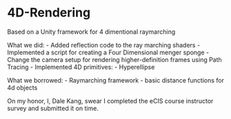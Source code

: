 # 4D-Rendering
Based on a Unity framework for 4 dimentional raymarching

What we did:
    - Added reflection code to the ray marching shaders
    - Implemented a script for creating a Four Dimensional menger sponge
    - Change the camera setup for rendering higher-definition frames using Path Tracing
    - Implemented 4D primitives:
        - Hyperellipse

What we borrowed:
    - Raymarching framework
    - basic distance functions for 4d objects

On my honor, I, Dale Kang, swear I completed the eCIS course instructor survey and submitted it on time.